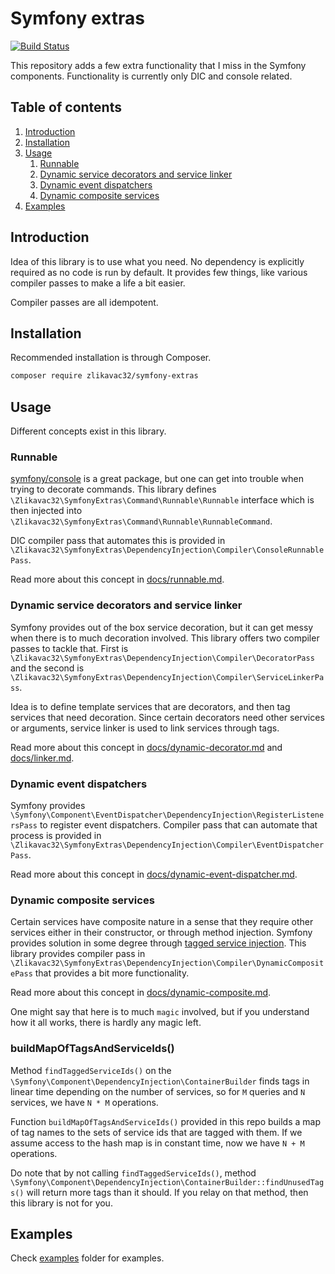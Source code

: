 # Symfony extras

[![Build Status](https://travis-ci.org/zlikavac32/symfony-extras.svg?branch=master)](https://travis-ci.org/zlikavac32/symfony-extras)

This repository adds a few extra functionality that I miss in the Symfony components. Functionality is currently only DIC and console related.

## Table of contents

1. [Introduction](#introduction)
1. [Installation](#installation)
1. [Usage](#usage)
    1. [Runnable](#runnable)
    1. [Dynamic service decorators and service linker](#dynamic-service-decorators-and-service-linker)
    1. [Dynamic event dispatchers](#dynamic-event-dispatchers)
    1. [Dynamic composite services](#dynamic-composite-services)
1. [Examples](#examples)

## Introduction

Idea of this library is to use what you need. No dependency is explicitly required as no code is run by default. It provides few things, like various compiler passes to make a life a bit easier.

Compiler passes are all idempotent.

## Installation

Recommended installation is through Composer.

```bash
composer require zlikavac32/symfony-extras
```

## Usage

Different concepts exist in this library.

### Runnable

[symfony/console](https://github.com/symfony/console) is a great package, but one can get into trouble when trying to decorate commands. This library defines `\Zlikavac32\SymfonyExtras\Command\Runnable\Runnable` interface which is then injected into `\Zlikavac32\SymfonyExtras\Command\Runnable\RunnableCommand`.

DIC compiler pass that automates this is provided in `\Zlikavac32\SymfonyExtras\DependencyInjection\Compiler\ConsoleRunnablePass`.

Read more about this concept in [docs/runnable.md](docs/runnable.md).

### Dynamic service decorators and service linker

Symfony provides out of the box service decoration, but it can get messy when there is to much decoration involved. This library offers two compiler passes to tackle that. First is `\Zlikavac32\SymfonyExtras\DependencyInjection\Compiler\DecoratorPass` and the second is `\Zlikavac32\SymfonyExtras\DependencyInjection\Compiler\ServiceLinkerPass`.

Idea is to define template services that are decorators, and then tag services that need decoration. Since certain decorators need other services or arguments, service linker is used to link services through tags.

Read more about this concept in [docs/dynamic-decorator.md](docs/dynamic-decorator.md) and [docs/linker.md](docs/linker.md).

### Dynamic event dispatchers

Symfony provides `\Symfony\Component\EventDispatcher\DependencyInjection\RegisterListenersPass` to register event dispatchers. Compiler pass that can automate that process is provided in `\Zlikavac32\SymfonyExtras\DependencyInjection\Compiler\EventDispatcherPass`.

Read more about this concept in [docs/dynamic-event-dispatcher.md](docs/dynamic-event-dispatcher.md).

### Dynamic composite services

Certain services have composite nature in a sense that they require other services either in their constructor, or through method injection. Symfony provides solution in some degree through [tagged service injection](https://symfony.com/blog/new-in-symfony-3-4-simpler-injection-of-tagged-services). This library provides compiler pass in `\Zlikavac32\SymfonyExtras\DependencyInjection\Compiler\DynamicCompositePass` that provides a bit more functionality.

Read more about this concept in [docs/dynamic-composite.md](docs/dynamic-composite.md).

One might say that here is to much `magic` involved, but if you understand how it all works, there is hardly any magic left.

### buildMapOfTagsAndServiceIds()

Method `findTaggedServiceIds()` on the `\Symfony\Component\DependencyInjection\ContainerBuilder` finds tags in linear time depending on the number of services, so for `M` queries and `N` services, we have `N * M` operations.

Function `buildMapOfTagsAndServiceIds()` provided in this repo builds a map of tag names to the sets of service ids that are tagged with them. If we assume access to the hash map is in constant time, now we have `N + M` operations.

Do note that by not calling `findTaggedServiceIds()`, method `\Symfony\Component\DependencyInjection\ContainerBuilder::findUnusedTags()` will return more tags than it should. If you relay on that method, then this library is not for you.

## Examples

Check [examples](examples) folder for examples.
